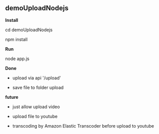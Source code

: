 demoUploadNodejs
------

**Install**

cd demoUploadNodejs

npm install



**Run**

node app.js

**Done**

- upload via api '/upload'

- save file to folder upload

**future**

- just allow upload video

- upload file to youtube

- transcoding by Amazon Elastic Transcoder before upload to youtube